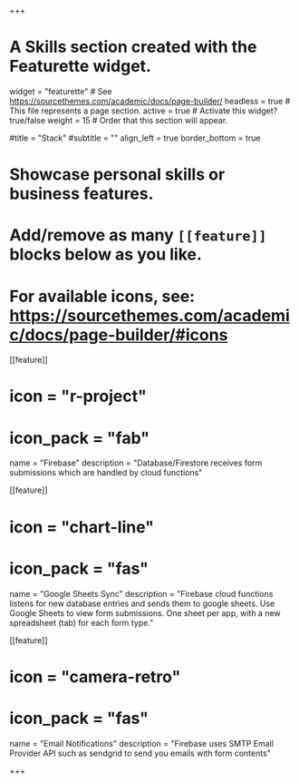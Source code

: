 +++
# A Skills section created with the Featurette widget.
widget = "featurette"  # See https://sourcethemes.com/academic/docs/page-builder/
headless = true  # This file represents a page section.
active = true  # Activate this widget? true/false
weight = 15  # Order that this section will appear.

#title = "Stack"
#subtitle = ""
align_left = true
border_bottom = true

# Showcase personal skills or business features.
# 
# Add/remove as many `[[feature]]` blocks below as you like.
# 
# For available icons, see: https://sourcethemes.com/academic/docs/page-builder/#icons

[[feature]]
  # icon = "r-project"
  # icon_pack = "fab"
  name = "Firebase"
  description = "Database/Firestore receives form submissions which are handled by cloud functions"
  
[[feature]]
  # icon = "chart-line"
  # icon_pack = "fas"
  name = "Google Sheets Sync"
  description = "Firebase cloud functions listens for new database entries and sends them to google sheets. Use Google Sheets to view form submissions. One sheet per app, with a new spreadsheet &#40;tab&#41; for each form type."
  
[[feature]]
  # icon = "camera-retro"
  # icon_pack = "fas"
  name = "Email Notifications"
  description = "Firebase uses SMTP Email Provider API such as sendgrid to send you emails with form contents"

+++
